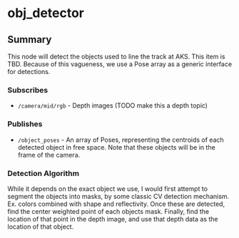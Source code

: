 # obj_detector

## Summary

This node will detect the objects used to line the track at AKS. This item is TBD. Because of this vagueness, we use
a Pose array as a generic interface for detections.

### Subscribes

- `/camera/mid/rgb` - Depth images (TODO make this a depth topic)

### Publishes

- `/object_poses` - An array of Poses, representing the centroids of each detected object in free space. Note that these
objects will be in the frame of the camera. 

### Detection Algorithm

While it depends on the exact object we use, I would first attempt to segment the objects into masks, by some classic
CV detection mechanism. Ex. colors combined with shape and reflectivity. Once these are detected, find the center weighted
point of each objects mask. Finally, find the location of that point in the depth image, and use that depth data as the
location of that object. 